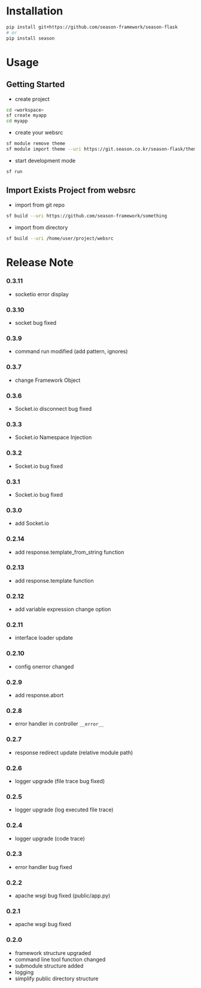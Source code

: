 # Installation

```bash
pip install git+https://github.com/season-framework/season-flask
# or
pip install season
```

# Usage

## Getting Started

- create project

```bash
cd <workspace>
sf create myapp
cd myapp
```

- create your websrc

```bash
sf module remove theme
sf module import theme --uri https://git.season.co.kr/season-flask/theme
```

- start development mode

```bash
sf run
```

## Import Exists Project from websrc

- import from git repo

```bash
sf build --uri https://github.com/season-framework/something
```

- import from directory

```bash
sf build --uri /home/user/project/websrc
```


# Release Note

### 0.3.11

- socketio error display

### 0.3.10

- socket bug fixed

### 0.3.9

- command run modified (add pattern, ignores)

### 0.3.7

- change Framework Object

### 0.3.6

- Socket.io disconnect bug fixed

### 0.3.3

- Socket.io Namespace Injection

### 0.3.2

- Socket.io bug fixed

### 0.3.1

- Socket.io bug fixed


### 0.3.0

- add Socket.io 


### 0.2.14

- add response.template_from_string function

### 0.2.13

- add response.template function

### 0.2.12

- add variable expression change option

### 0.2.11

- interface loader update


### 0.2.10

- config onerror changed 

### 0.2.9

- add response.abort

### 0.2.8

- error handler in controller `__error__`

### 0.2.7

- response redirect update (relative module path)

### 0.2.6

- logger upgrade (file trace bug fixed)

### 0.2.5

- logger upgrade (log executed file trace)

### 0.2.4

- logger upgrade (code trace)

### 0.2.3

- error handler bug fixed

### 0.2.2

- apache wsgi bug fixed (public/app.py)

### 0.2.1

- apache wsgi bug fixed

### 0.2.0

- framework structure upgraded
- command line tool function changed
- submodule structure added
- logging 
- simplify public directory structure
